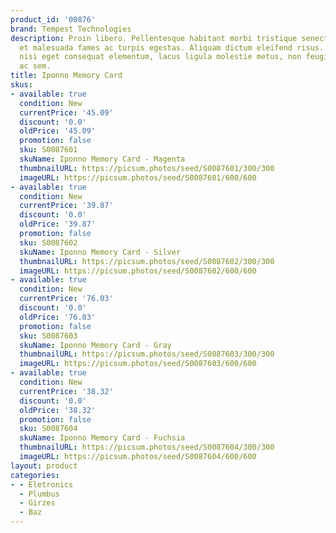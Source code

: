 ```yaml
---
product_id: '00876'
brand: Tempest Technologies
description: Proin libero. Pellentesque habitant morbi tristique senectus et netus
  et malesuada fames ac turpis egestas. Aliquam dictum eleifend risus. Mauris dictum,
  nisi eget consequat elementum, lacus ligula molestie metus, non feugiat orci magna
  ac sem.
title: Iponno Memory Card
skus:
- available: true
  condition: New
  currentPrice: '45.09'
  discount: '0.0'
  oldPrice: '45.09'
  promotion: false
  sku: S0087601
  skuName: Iponno Memory Card - Magenta
  thumbnailURL: https://picsum.photos/seed/S0087601/300/300
  imageURL: https://picsum.photos/seed/S0087601/600/600
- available: true
  condition: New
  currentPrice: '39.87'
  discount: '0.0'
  oldPrice: '39.87'
  promotion: false
  sku: S0087602
  skuName: Iponno Memory Card - Silver
  thumbnailURL: https://picsum.photos/seed/S0087602/300/300
  imageURL: https://picsum.photos/seed/S0087602/600/600
- available: true
  condition: New
  currentPrice: '76.03'
  discount: '0.0'
  oldPrice: '76.03'
  promotion: false
  sku: S0087603
  skuName: Iponno Memory Card - Gray
  thumbnailURL: https://picsum.photos/seed/S0087603/300/300
  imageURL: https://picsum.photos/seed/S0087603/600/600
- available: true
  condition: New
  currentPrice: '38.32'
  discount: '0.0'
  oldPrice: '38.32'
  promotion: false
  sku: S0087604
  skuName: Iponno Memory Card - Fuchsia
  thumbnailURL: https://picsum.photos/seed/S0087604/300/300
  imageURL: https://picsum.photos/seed/S0087604/600/600
layout: product
categories:
- - Eletronics
  - Plumbus
  - Girzes
  - Baz
---
```

